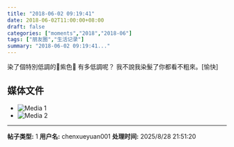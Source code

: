 ```yaml
---
title: "2018-06-02 09:19:41"
date: 2018-06-02T11:00:00+08:00
draft: false
categories: ["moments","2018","2018-06"]
tags: ["朋友圈","生活记录"]
summary: "2018-06-02 09:19:41..."
---
```


染了個特別低調的💜紫色💜
有多低調呢？
我不說我染髮了你都看不粗來。[愉快]

## 媒体文件

- ![Media 1](/Moments/photos/2018-06-02/201806020919410.jpg)
- ![Media 2](/Moments/photos/2018-06-02/201806020919411.jpg)

---

**帖子类型:** 1
**用户名:** chenxueyuan001
**处理时间:** 2025/8/28 21:51:20